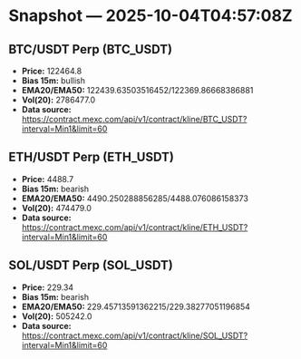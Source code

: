 # Snapshot — 2025-10-04T04:57:08Z

## BTC/USDT Perp (BTC_USDT)
- **Price:** 122464.8
- **Bias 15m:** bullish
- **EMA20/EMA50:** 122439.63503516452/122369.86668386881
- **Vol(20):** 2786477.0
- **Data source:** https://contract.mexc.com/api/v1/contract/kline/BTC_USDT?interval=Min1&limit=60

## ETH/USDT Perp (ETH_USDT)
- **Price:** 4488.7
- **Bias 15m:** bearish
- **EMA20/EMA50:** 4490.250288856285/4488.076086158373
- **Vol(20):** 474479.0
- **Data source:** https://contract.mexc.com/api/v1/contract/kline/ETH_USDT?interval=Min1&limit=60

## SOL/USDT Perp (SOL_USDT)
- **Price:** 229.34
- **Bias 15m:** bearish
- **EMA20/EMA50:** 229.45713591362215/229.38277051196854
- **Vol(20):** 505242.0
- **Data source:** https://contract.mexc.com/api/v1/contract/kline/SOL_USDT?interval=Min1&limit=60
